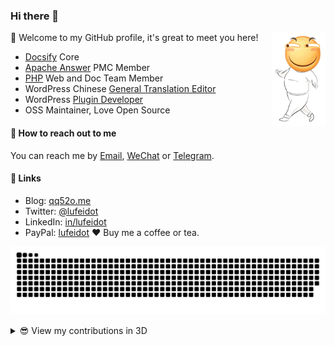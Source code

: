 ### Hi there 👋

<a href="https://github.com/sy-records"><img src="https://raw.githubusercontent.com/sy-records/staticfile/master/images/202007/huaji.gif" align="right" height="150"></a>

🎉 Welcome to my GitHub profile, it's great to meet you here!

- [Docsify](https://github.com/docsifyjs/docsify) Core
- [Apache Answer](https://github.com/apache/answer) PMC Member
- [PHP](https://github.com/php) Web and Doc Team Member
- WordPress Chinese [General Translation Editor](https://profiles.wordpress.org/shenyanzhi/#content-translations)
- WordPress [Plugin Developer](https://profiles.wordpress.org/shenyanzhi/#content-plugins)
- OSS Maintainer, Love Open Source

#### 💌 How to reach out to me

You can reach me by [Email](mailto:lufei@apache.org), [WeChat](https://raw.githubusercontent.com/sy-records/staticfile/master/images/202304/ob_start.jpg) or [Telegram](https://t.me/lufeidot).

#### 🔗 Links

- Blog: [qq52o.me](https://qq52o.me)
- Twitter: [@lufeidot](https://x.com/lufeidot)
- LinkedIn: [in/lufeidot](https://www.linkedin.com/in/lufeidot/)
- PayPal: [lufeidot](https://www.paypal.me/lufeidot) ❤️ Buy me a coffee or tea.

[![GitHub Snake Light](https://raw.githubusercontent.com/sy-records/sy-records/output/github-contribution-grid-snake.svg)](https://github.com/sy-records)

<details>
<summary>😎 View my contributions in 3D</summary>

![](https://raw.githubusercontent.com/sy-records/sy-records/profile-3d-contrib/profile-green.svg#gh-light-mode-only)
![](https://raw.githubusercontent.com/sy-records/sy-records/profile-3d-contrib/profile-night-green.svg#gh-dark-mode-only)

</details>

<!--
( ๑ˊ•̥▵•)੭₎₎ Welcome to follow me and give me a star :)
-->
